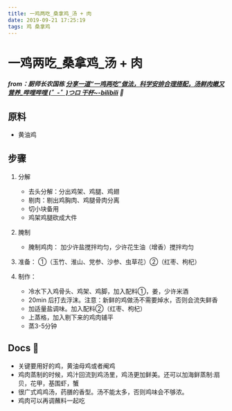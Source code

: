 ```yaml
---
title: 一鸡两吃_桑拿鸡_汤 + 肉
date: 2019-09-21 17:25:19
tags: 鸡 桑拿鸡
---
```



# 一鸡两吃_桑拿鸡_汤 + 肉

##### from：厨师长农国栋 [分享一道“一鸡两吃”做法，科学安排合理搭配，汤鲜肉嫩又营养_哔哩哔哩 (゜-゜)つロ 干杯~-bilibili](https://www.bilibili.com/video/av61449843) :wave:

## 原料
 - 黄油鸡

## 步骤
1.  分解
    - 去头分解：分出鸡架、鸡腿、鸡翅
    - 剔肉：剔出鸡胸肉、鸡腿骨肉分离
    - 切小块备用
    - 鸡架鸡腿砍成大件

2.  腌制
    - 腌制鸡肉： 加少许盐搅拌均匀，少许花生油（增香）搅拌均匀

3.  准备： ①（玉竹、淮山、党参、沙参、虫草花）②（红枣、枸杞）

4.  制作：
    - 冷水下入鸡骨头、鸡架、鸡脚，加入配料①，姜，少许米酒
    - 20min 后打去浮沫。注意：新鲜的鸡做汤不需要焯水，否则会流失鲜香
    - 加适量盐调味。加入配料②（红枣、枸杞）
    - 上蒸格，加入剔下来的鸡肉铺平
    - 蒸3-5分钟

## Docs :memo:
- 关键要用好的鸡，黄油母鸡或者阉鸡
- 鸡肉蒸制的时候，鸡汁回流到鸡汤里，鸡汤更加鲜美。还可以加海鲜蒸制:扇贝，花甲，基围虾，蟹
- 很广式鸡鸡汤，药膳的香型。汤不能太多，否则鸡味会不够浓。
- 鸡肉可以再调蘸料一起吃
